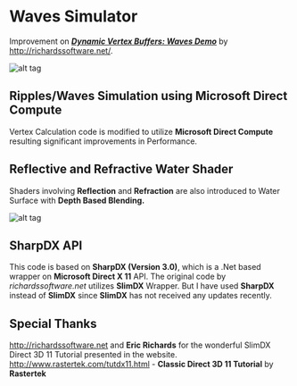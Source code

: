 # Waves Simulator
Improvement on [_**Dynamic Vertex Buffers: Waves Demo**_](http://richardssoftware.net/Home/Post/9) by http://richardssoftware.net/. 

![alt tag](https://raw.github.com/CordPRO/WavesSimulator/master/Screenshot2.png)

Ripples/Waves Simulation using Microsoft Direct Compute
--------------------------------------------------------
Vertex Calculation code is modified to utilize **Microsoft Direct Compute** resulting significant improvements in Performance. 

Reflective and Refractive Water Shader
----------------------------------------
Shaders involving **Reflection** and **Refraction** are also introduced to Water Surface with **Depth Based Blending.**

![alt tag](https://raw.github.com/CordPRO/WavesSimulator/master/Screenshot.png)

SharpDX API
----------------------------------------
This code is based on **SharpDX (Version 3.0)**, which is a .Net based wrapper on **Microsoft Direct X 11** API.
The original code by *richardssoftware.net* utilizes **SlimDX** Wrapper. But I have used **SharpDX** instead of **SlimDX** since **SlimDX** has not received any updates recently. 

Special Thanks
--------------
http://richardssoftware.net and **Eric Richards** for the wonderful SlimDX Direct 3D 11 Tutorial presented in the website.
http://www.rastertek.com/tutdx11.html - **Classic Direct 3D 11 Tutorial** by **Rastertek**
